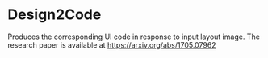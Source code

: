 # Design2Code
Produces the corresponding UI code in response to input layout image.
The research paper is available at https://arxiv.org/abs/1705.07962

